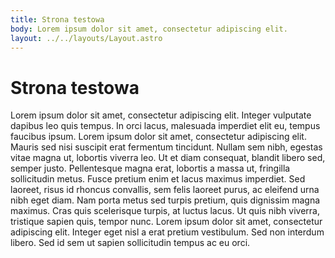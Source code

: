 ```yaml
---
title: Strona testowa
body: Lorem ipsum dolor sit amet, consectetur adipiscing elit.
layout: ../../layouts/Layout.astro
---
```


# Strona testowa

Lorem ipsum dolor sit amet, consectetur adipiscing elit. Integer vulputate dapibus leo quis tempus. In orci lacus, malesuada imperdiet elit eu, tempus faucibus ipsum. Lorem ipsum dolor sit amet, consectetur adipiscing elit. Mauris sed nisi suscipit erat fermentum tincidunt. Nullam sem nibh, egestas vitae magna ut, lobortis viverra leo. Ut et diam consequat, blandit libero sed, semper justo. Pellentesque magna erat, lobortis a massa ut, fringilla sollicitudin metus. Fusce pretium enim et lacus maximus imperdiet. Sed laoreet, risus id rhoncus convallis, sem felis laoreet purus, ac eleifend urna nibh eget diam. Nam porta metus sed turpis pretium, quis dignissim magna maximus. Cras quis scelerisque turpis, at luctus lacus. Ut quis nibh viverra, tristique sapien quis, tempor nunc. Lorem ipsum dolor sit amet, consectetur adipiscing elit. Integer eget nisl a erat pretium vestibulum. Sed non interdum libero. Sed id sem ut sapien sollicitudin tempus ac eu orci.
